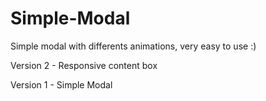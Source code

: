 # Simple-Modal
Simple modal with differents animations, very easy to use :)

Version 2 - Responsive content box

Version 1 - Simple Modal

